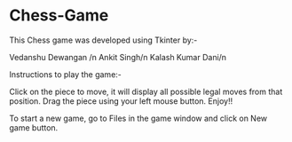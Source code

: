 # Chess-Game
This Chess game was developed using Tkinter by:-

 Vedanshu Dewangan /n
 Ankit Singh/n
 Kalash Kumar Dani/n

 Instructions to play the game:-
 
 Click on the piece to move, it will display all possible legal moves from that position.
 Drag the piece using your left mouse button.
 Enjoy!!

 To start a new game, go to Files in the game window and click on New game button.
